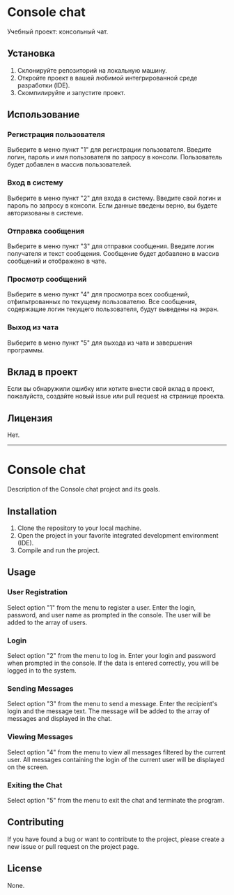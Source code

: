 # Console chat

Учебный проект: консольный чат.

## Установка

1. Склонируйте репозиторий на локальную машину.
2. Откройте проект в вашей любимой интегрированной среде разработки (IDE).
3. Скомпилируйте и запустите проект.

## Использование

### Регистрация пользователя

Выберите в меню пункт "1" для регистрации пользователя. Введите логин, пароль и имя пользователя по запросу в консоли. Пользователь будет добавлен в массив пользователей.

### Вход в систему

Выберите в меню пункт "2" для входа в систему. Введите свой логин и пароль по запросу в консоли. Если данные введены верно, вы будете авторизованы в системе.

### Отправка сообщения

Выберите в меню пункт "3" для отправки сообщения. Введите логин получателя и текст сообщения. Сообщение будет добавлено в массив сообщений и отображено в чате.

### Просмотр сообщений

Выберите в меню пункт "4" для просмотра всех сообщений, отфильтрованных по текущему пользователю. Все сообщения, содержащие логин текущего пользователя, будут выведены на экран.

### Выход из чата

Выберите в меню пункт "5" для выхода из чата и завершения программы.

## Вклад в проект

Если вы обнаружили ошибку или хотите внести свой вклад в проект, пожалуйста, создайте новый issue или pull request на странице проекта.

## Лицензия

Нет.

_________________________________________________________________________________________________________________________________________

# Console chat

Description of the Console chat project and its goals.

## Installation

1. Clone the repository to your local machine.
2. Open the project in your favorite integrated development environment (IDE).
3. Compile and run the project.

## Usage

### User Registration

Select option "1" from the menu to register a user. Enter the login, password, and user name as prompted in the console. The user will be added to the array of users.

### Login

Select option "2" from the menu to log in. Enter your login and password when prompted in the console. If the data is entered correctly, you will be logged in to the system.

### Sending Messages

Select option "3" from the menu to send a message. Enter the recipient's login and the message text. The message will be added to the array of messages and displayed in the chat.

### Viewing Messages

Select option "4" from the menu to view all messages filtered by the current user. All messages containing the login of the current user will be displayed on the screen.

### Exiting the Chat

Select option "5" from the menu to exit the chat and terminate the program.

## Contributing

If you have found a bug or want to contribute to the project, please create a new issue or pull request on the project page.

## License

None.
